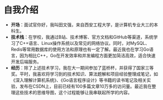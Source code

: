 # 自我介绍

- **开场**：面试官你好，我叫田文强，来自西安工程大学，是计算机专业大三的本科生。
- **技术栈**：在学校，我通过B站、技术博客、官方文档和GitHub等渠道，系统学习了C++语言、Linux操作系统以及常见的网络协议。同时，对MySQL、Redis等常用数据库的使用方法和原理也有一定了解。最近我也在学习Go语言，因为相比C++，Go在开发效率和并发编程方面更加简洁高效，适合快速开发后端服务。
- **经历**：除了上述技术学习，我在大一期间参加了蓝桥杯，并获得了国家三等奖。平时，我喜欢将学习到的技术知识、算法题解和项目经验整理成笔记，如《深入理解计算机系统》、《Go语言程序设计》等书籍的读书笔记及相关实验，发布在CSDN上，目前已经有100多篇文章10万多的访问量。最近我在整理这些技术的思维导图，这个过程能够让我串联起所学的内容。

